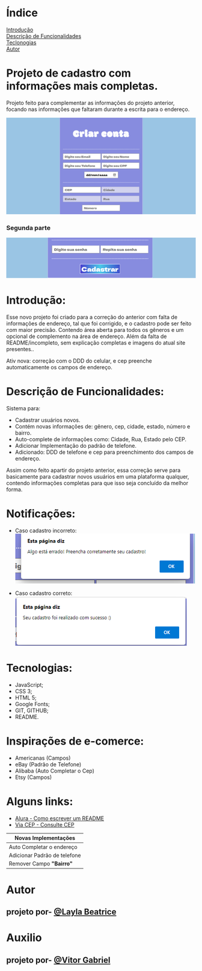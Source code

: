 # Índice
[Introdução](#introdu%C3%A7%C3%A3o)  
[Descrição de Funcionalidades](#descri%C3%A7%C3%A3o-de-funcionalidades)  
[Teclonogias](#tecnologias)  
[Autor](#autor)

# Projeto de cadastro com informações mais completas.

Projeto feito para complementar as informações do projeto anterior, focando nas informações que faltaram durante a escrita para o endereço.

![Imagem do projeto](img/inicio.png)
### Segunda parte
![Imagem do projeto](img/senha.png)

# Introdução: 

Esse novo projeto foi criado para a correção do anterior com falta de informações de endereço, tal que foi corrigido, e o cadastro pode ser feito com maior precisão. Contendo área aberta para todos os gêneros e um opcional de complemento na área de endereço. Além da falta de README/incompleto, sem explicação completas e imagens do atual site presentes..

Ativ nova: correção com o DDD do celular, e cep preenche automaticamente os campos de endereço.

# Descrição de Funcionalidades:
Sistema para:
* Cadastrar usuários novos.
* Contém novas informações de: gênero, cep, cidade, estado, número e bairro.
* Auto-complete de informações como: Cidade, Rua, Estado pelo CEP.
* Adicionar Implementação do padrão de telefone.
* Adicionado: DDD de telefone e cep para preenchimento dos campos de endereço.

Assim como feito apartir do projeto anterior, essa correção serve para basicamente para cadastrar novos usuários em uma plataforma qualquer, contendo informações completas para que isso seja concluído da melhor forma. 

# Notificações:
* Caso cadastro incorreto:
![Imagem do projeto](img/errado.png)

* Caso cadastro correto:
![Imagem do projeto](img/completo.png)

# Tecnologias:
* JavaScript;
* CSS 3;
* HTML 5;
* Google Fonts;
* GIT, GITHUB;
* README.

# **Inspirações de e-comerce:**
- Americanas (Campos)
- eBay (Padrão de Telefone)
- Alibaba (Auto Completar o Cep)
- Etsy (Campos)

# **Alguns links:**
* [Alura -  Como escrever um README](https://www.alura.com.br/artigos/escrever-bom-readme)
* [Via CEP - Consulte CEP](https://viacep.com.br/)

| Novas Implementações |
| -------------------- |
| Auto Completar o endereço |
| Adicionar Padrão de telefone |
| Remover Campo **"Bairro"** | 

# Autor
## projeto por- [@Layla Beatrice](https://www.github.com/laylabtrice)

# Auxilio
## projeto por- [@Vitor Gabriel](https://www.github.com/vitorgabrieldev)